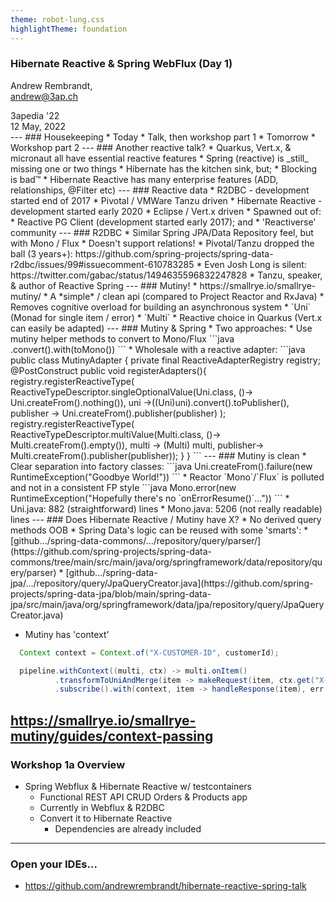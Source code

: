 ```yaml
---
theme: robot-lung.css
highlightTheme: foundation
---
```

### Hibernate Reactive & Spring WebFlux (Day 1)

Andrew Rembrandt,<br>andrew@3ap.ch

<div id="bottom-right">
3apedia '22<br/>
12 May, 2022
</div>
---
### Housekeeping
* Today
  * Talk, then workshop part 1
* Tomorrow
  * Workshop part 2
---
### Another reactive talk?
* Quarkus, Vert.x, & micronaut all have essential reactive features
* Spring (reactive) is _still_ missing one or two things
* Hibernate has the kitchen sink, but;
  * Blocking is bad™
* Hibernate Reactive has many enterprise features (ADD, relationships, @Filter etc)
---
### Reactive data
* R2DBC - development started end of 2017
  * Pivotal / VMWare Tanzu driven
* Hibernate Reactive - development started early 2020
    * Eclipse / Vert.x driven
    * Spawned out of:
      * Reactive PG Client (development started early 2017); and
      * 'Reactiverse' community
---
### R2DBC
* Similar Spring JPA/Data Repository feel, but with Mono / Flux
  * Doesn't support relations!
    * Pivotal/Tanzu dropped the ball (3 years+): https://github.com/spring-projects/spring-data-r2dbc/issues/99#issuecomment-610783285
    * Even Josh Long is silent: https://twitter.com/gabac/status/1494635596832247828
      * Tanzu, speaker, & author of Reactive Spring
---
### Mutiny!
* https://smallrye.io/smallrye-mutiny/
* A *simple* / clean api (compared to Project Reactor and RxJava)
  * Removes cognitive overload for building an asynchronous system
  * `Uni` (Monad for single item / error)
  * `Multi`
* Reactive choice in Quarkus (Vert.x can easily be adapted)
---
### Mutiny & Spring
* Two approaches:
  * Use mutiny helper methods to convert to Mono/Flux
```java
<myUni>.convert().with(toMono())
```
  * Wholesale with a reactive adapter:
```java
public class MutinyAdapter {
    private final ReactiveAdapterRegistry registry;
    @PostConstruct
    public void registerAdapters(){
        registry.registerReactiveType(
            ReactiveTypeDescriptor.singleOptionalValue(Uni.class,
            ()-> Uni.createFrom().nothing()),
            uni ->((Uni<?>)uni).convert().toPublisher(),
            publisher ->  Uni.createFrom().publisher(publisher)
        );
        registry.registerReactiveType(
            ReactiveTypeDescriptor.multiValue(Multi.class, ()-> Multi.createFrom().empty()),
            multi -> (Multi<?>) multi,
            publisher-> Multi.createFrom().publisher(publisher));
    }
}
```
---
### Mutiny is clean
* Clear separation into factory classes:
```java
  Uni.createFrom().failure(new RuntimeException("Goodbye World!"))
```
* Reactor `Mono`/`Flux` is polluted and not in a consistent FP style
```java
  Mono.error(new RuntimeException("Hopefully there's no `onErrorResume()`..."))
```
  * Uni.java: 882 (straightforward) lines
  * Mono.java: 5206 (not really readable) lines
---
### Does Hibernate Reactive / Mutiny have X?
* No derived query methods OOB
  * Spring Data's logic can be reused with some 'smarts':
    * [github.../spring-data-commons/.../repository/query/parser/](https://github.com/spring-projects/spring-data-commons/tree/main/src/main/java/org/springframework/data/repository/query/parser)
    * [github.../spring-data-jpa/.../repository/query/JpaQueryCreator.java](https://github.com/spring-projects/spring-data-jpa/blob/main/spring-data-jpa/src/main/java/org/springframework/data/jpa/repository/query/JpaQueryCreator.java)

* Mutiny has 'context'
```java
  Context context = Context.of("X-CUSTOMER-ID", customerId);

  pipeline.withContext((multi, ctx) -> multi.onItem()
          .transformToUniAndMerge(item -> makeRequest(item, ctx.get("X-CUSTOMER-ID"))))
          .subscribe().with(context, item -> handleResponse(item), err -> handleFailure(err));
```
https://smallrye.io/smallrye-mutiny/guides/context-passing
---
### Workshop 1a Overview
* Spring Webflux & Hibernate Reactive w/ testcontainers
  * Functional REST API CRUD Orders & Products app
  * Currently in Webflux & R2DBC
  * Convert it to Hibernate Reactive
    * Dependencies are already included
---
### Open your IDEs...
* https://github.com/andrewrembrandt/hibernate-reactive-spring-talk
